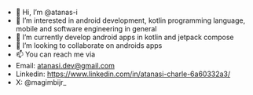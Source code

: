 - 👋 Hi, I’m @atanas-i
- 👀 I’m interested in android development, kotlin programming language, mobile and software engineering in general
- 🌱 I’m currently develop android apps in kotlin and jetpack compose
- 💞️ I’m looking to collaborate on androids apps
- 📫 You can reach me via
-  Email: atanasi.dev@gmail.com
-  Linkedin: https://www.linkedin.com/in/atanasi-charle-6a60332a3/
-  X: @magimbijr_

<!---
atanas-i/atanas-i is a ✨ special ✨ repository because its `README.md` (this file) appears on your GitHub profile.
You can click the Preview link to take a look at your changes.
--->
